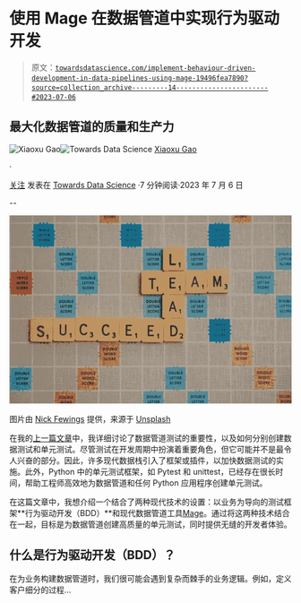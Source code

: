 # 使用 Mage 在数据管道中实现行为驱动开发

> 原文：[`towardsdatascience.com/implement-behaviour-driven-development-in-data-pipelines-using-mage-19496fea7890?source=collection_archive---------14-----------------------#2023-07-06`](https://towardsdatascience.com/implement-behaviour-driven-development-in-data-pipelines-using-mage-19496fea7890?source=collection_archive---------14-----------------------#2023-07-06)

## 最大化数据管道的质量和生产力

[](https://medium.com/@xiaoxugao?source=post_page-----19496fea7890--------------------------------)![Xiaoxu Gao](https://medium.com/@xiaoxugao?source=post_page-----19496fea7890--------------------------------)[](https://towardsdatascience.com/?source=post_page-----19496fea7890--------------------------------)![Towards Data Science](https://towardsdatascience.com/?source=post_page-----19496fea7890--------------------------------) [Xiaoxu Gao](https://medium.com/@xiaoxugao?source=post_page-----19496fea7890--------------------------------)

·

[关注](https://medium.com/m/signin?actionUrl=https%3A%2F%2Fmedium.com%2F_%2Fsubscribe%2Fuser%2F2adc5a07e772&operation=register&redirect=https%3A%2F%2Ftowardsdatascience.com%2Fimplement-behaviour-driven-development-in-data-pipelines-using-mage-19496fea7890&user=Xiaoxu+Gao&userId=2adc5a07e772&source=post_page-2adc5a07e772----19496fea7890---------------------post_header-----------) 发表在 [Towards Data Science](https://towardsdatascience.com/?source=post_page-----19496fea7890--------------------------------) ·7 分钟阅读·2023 年 7 月 6 日[](https://medium.com/m/signin?actionUrl=https%3A%2F%2Fmedium.com%2F_%2Fvote%2Ftowards-data-science%2F19496fea7890&operation=register&redirect=https%3A%2F%2Ftowardsdatascience.com%2Fimplement-behaviour-driven-development-in-data-pipelines-using-mage-19496fea7890&user=Xiaoxu+Gao&userId=2adc5a07e772&source=-----19496fea7890---------------------clap_footer-----------)

--

[](https://medium.com/m/signin?actionUrl=https%3A%2F%2Fmedium.com%2F_%2Fbookmark%2Fp%2F19496fea7890&operation=register&redirect=https%3A%2F%2Ftowardsdatascience.com%2Fimplement-behaviour-driven-development-in-data-pipelines-using-mage-19496fea7890&source=-----19496fea7890---------------------bookmark_footer-----------)![](img/491eca353ee8a49b28a714e7d2305c7f.png)

图片由 [Nick Fewings](https://unsplash.com/@jannerboy62) 提供，来源于 [Unsplash](https://unsplash.com/)

在我的[上一篇文章](https://medium.com/towards-data-science/how-to-create-valuable-data-tests-850e778718e1)中，我详细讨论了数据管道测试的重要性，以及如何分别创建数据测试和单元测试。尽管测试在开发周期中扮演着重要角色，但它可能并不是最令人兴奋的部分。因此，许多现代数据栈引入了框架或插件，以加快数据测试的实施。此外，Python 中的单元测试框架，如 Pytest 和 unittest，已经存在很长时间，帮助工程师高效地为数据管道和任何 Python 应用程序创建单元测试。

在这篇文章中，我想介绍一个结合了两种现代技术的设置：以业务为导向的测试框架**行为驱动开发（BDD）**和现代数据管道工具[Mage](https://github.com/mage-ai/mage-ai)。通过将这两种技术结合在一起，目标是为数据管道创建高质量的单元测试，同时提供无缝的开发者体验。

## 什么是**行为驱动开发（BDD）**？

在为业务构建数据管道时，我们很可能会遇到复杂而棘手的业务逻辑。例如，定义客户细分的过程…
